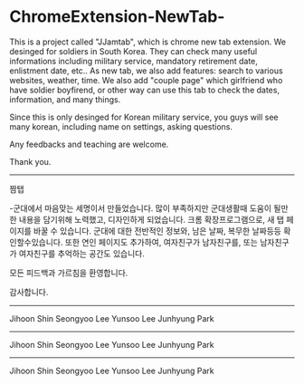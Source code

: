 # ChromeExtension-NewTab-
This is a project called "JJamtab", which is chrome new tab extension. We desinged for soldiers in South Korea. They can check many 
useful informations including military service, mandatory retirement date, enlistment date, etc.. As new tab, we also add features: search 
to various websites, weather, time. We also add "couple page" which girlfriend who have soldier boyfirend, or other way can use this tab
to check the dates, information, and many things. 

Since this is only desinged for Korean military service, you guys will see many korean, including name on settings, asking questions. 

Any feedbacks and teaching are welcome. 

Thank you. 

-------------------------------------------------------------------------------------------------------------------------------------------

짬탭

-군대에서 마음맞는 세명이서 만들었습니다. 많이 부족하지만 군대생활때 도움이 될만한 내용을 담기위해 노력했고, 디자인하게 되었습니다. 크롬
확장프로그램으로, 새 탭 페이지를 바꿀 수 있습니다. 군대에 대한 전반적인 정보와, 남은 날짜, 복무한 날짜등등 확인할수있습니다. 또한 연인 페이지도
추가하여, 여자친구가 남자친구를, 또는 남자친구가 여자친구를 추억하는 공간도 있습니다.

모든 피드백과 가르침을 환영합니다. 

감사합니다.

---------------------------------------------------------------------------------------------------------------------------------------------------
Jihoon Shin
Seongyoo Lee
Yunsoo Lee
Junhyung Park


---------------------------------------------------------------------------------------------------------------------------------------------------
Jihoon Shin
Seongyoo Lee
Yunsoo Lee
Junhyung Park


---------------------------------------------------------------------------------------------------------------------------------------------------
Jihoon Shin
Seongyoo Lee
Yunsoo Lee
Junhyung Park


